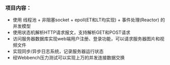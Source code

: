### 项目内容：

* 使用 线程池 + 非阻塞socket + epoll(ET和LT均实现) + 事件处理(Reactor) 的并发模型
* 使用状态机解析HTTP请求报文，支持解析GET和POST请求
* 访问服务器数据库实现web端用户注册、登录功能，可以请求服务器图片和视频文件
* 实现同步/异步日志系统，记录服务器运行状态
* 经Webbench压力测试可以实现上万的并发连接数据交换
